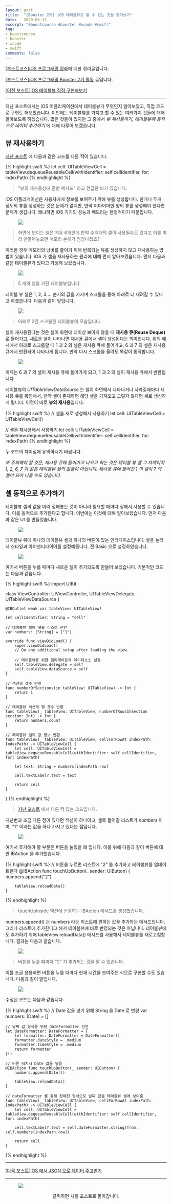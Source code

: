 ```yaml
---
layout: post
title:  "[Booster 2기] iOS 테이블뷰로 할 수 있는 것들 알아보기"
date:   2020-03-12
excerpt: "#boostcourse #booster #xcode #swift"
tag:
- boostcourse
- booster
- xcode
- swift
comments: false
---
```


[[부스트코스]iOS 프로그래밍 강좌](https://www.edwith.org/boostcourse-ios/)에 대한 정리글입니다.

[[부스트코스]iOS 프로그래밍 Booster 2기 활동](https://woojin-hwang.github.io/boostcourse-ios/) 글입니다.

[[이전 포스트]iOS 테이블뷰 직접 구현해보기](https://woojin-hwang.github.io/table-view2/)

---

지난 포스트에서는 iOS 어플리케이션에서 테이블뷰가 무엇인지 알아보았고, 직접 코드로 구현도 해보았습니다. 이번에는 테이블뷰를 가지고 할 수 있는 여러가지 것들에 대해 알아보도록 하겠습니다. 많은 것들이 있지만 그 중에서 *뷰 재사용하기, 테이블뷰에 동적으로 데이터 추가하기* 에 대해 다루어 보겠습니다.

## 뷰 재사용하기

[지난 포스트](https://woojin-hwang.github.io/table-view2/) 에 다음과 같은 코드를 다룬 적이 있습니다.

{% highlight swift %}
let cell: UITableViewCell = tableView.dequeueReusableCell(withIdentifier: self.cellIdentifier, for: indexPath)
{% endhighlight %}

> "뷰의 재사용성에 관한 메서드" 라고 언급한 바가 있습니다.

iOS 어플리케이션은 사용자에게 정보를 보여주기 위해 뷰를 생성합니다. 한개나 두개 정도의 뷰를 생성하는 것은 문제가 없지만, 만약 어마어마한 양의 뷰를 생성해야 한다면 문제가 생깁니다. 왜냐하면 iOS 기기의 성능과 메모리는 한정적이기 때문입니다.

<figure>
  <a href="https://raw.githubusercontent.com/woojin-hwang/woojin-hwang.github.io/master/_posts/img/boostcourse/tableView2_8.png"><img src="https://raw.githubusercontent.com/woojin-hwang/woojin-hwang.github.io/master/_posts/img/boostcourse/tableView2_8.png"></a>
</figure>

> 화면에 보이는 셀은 겨우 6개인데 만약 수백개의 셀이 사용될수도 있다고 이를 미리 만들어놓으면 메모리 손해가 엄청나겠죠?

이러한 경우 메모리의 낭비를 줄이기 위해 반복되는 뷰를 생성하지 않고 재사용하는 방법이 있습니다. iOS 가 셀을 재사용하는 원리에 대해 먼저 알아보겠습니다. 먼저 다음과 같은 테이블뷰가 있다고 가정해 보겠습니다.

<figure>
  <a href="https://raw.githubusercontent.com/woojin-hwang/woojin-hwang.github.io/master/_posts/img/boostcourse/tableView3_1.png"><img src="https://raw.githubusercontent.com/woojin-hwang/woojin-hwang.github.io/master/_posts/img/boostcourse/tableView3_1.png"></a>
</figure>

> 5 개의 셀을 가진 테이블뷰입니다.

테이블 뷰 셀은 1, 2, 3 ... 순서의 값을 가지며 스크롤을 통해 아래로 더 내려갈 수 있다고 하겠습니다. 다음과 같이 말입니다.

<figure>
  <a href="https://raw.githubusercontent.com/woojin-hwang/woojin-hwang.github.io/master/_posts/img/boostcourse/tableView3_22.png"><img src="https://raw.githubusercontent.com/woojin-hwang/woojin-hwang.github.io/master/_posts/img/boostcourse/tableView3_22.png"></a>
</figure>

> 아래로 2칸 스크롤한 테이블뷰의 모습입니다.

셀이 재사용된다는 것은 셀이 화면에 더이상 보이지 않을 때 **재사용 큐(Reuse Deque)** 로 들어가고, 새로운 셀이 나타나면 재사용 큐에서 셀이 생성된다는 의미입니다. 위의 예시에서 아래로 스크롤할 때 1 과 2 의 셀은 재사용 큐에 들어가고, 6 과 7 의 셀은 재사용 큐에서 반환되어 나타나게 됩니다. 만약 다시 스크롤을 올려도 똑같이 동작합니다.

<figure>
  <a href="https://raw.githubusercontent.com/woojin-hwang/woojin-hwang.github.io/master/_posts/img/boostcourse/tableView3_1.png"><img src="https://raw.githubusercontent.com/woojin-hwang/woojin-hwang.github.io/master/_posts/img/boostcourse/tableView3_1.png"></a>
</figure>

이제는 6 과 7 의 셀이 재사용 큐에 들어가게 되고, 1 과 2 의 셀이 재사용 큐에서 반환됩니다.

테이블뷰의 *UITableViewDataSource* 는 셀이 화면에서 나타나거나 사라질때마다 재사용 큐를 확인해서, 만약 셀이 존재하면 해당 셀을 가져오고 그렇지 않다면 새로 생성하게 됩니다. 이것이 바로 **뷰의 재사용**입니다.

{% highlight swift %}
// 셀을 새로 생성해서 사용하기
let cell: UITableViewCell = UITableViewCell()

// 셀을 재사용해서 사용하기
let cell: UITableViewCell = tableView.dequeueReusableCell(withIdentifier: self.cellIdentifier, for: indexPath)
{% endhighlight %}

두 코드의 차이점에 유의하시기 바랍니다.

*또 주의해야 할 것은, 재사용 큐에 들어가고 나오고 하는 것은 테이블 뷰 셀 그 자체이지 1, 2, 6, 7 과 같은 테이블뷰 셀의 값들이 아닙니다. 재사용 큐에 들어간 1 의 셀이 7 의 셀이 되어 나올 수도 있습니다.*

## 셀 동적으로 추가하기

테이블뷰 셀의 값을 미리 정해놓는 것이 아니라 필요할 때마다 정해서 사용할 수 있습니다. 이를 동적으로 추가한다고 합니다. 이번에는 이것에 대해 알아보겠습니다. 먼저 다음과 같은 UI 를 만들었습니다.

<figure>
  <a href="https://raw.githubusercontent.com/woojin-hwang/woojin-hwang.github.io/master/_posts/img/boostcourse/tableView3_3.png"><img src="https://raw.githubusercontent.com/woojin-hwang/woojin-hwang.github.io/master/_posts/img/boostcourse/tableView3_3.png"></a>
</figure>

테이블뷰 위에 하나의 테이블뷰 셀과 하나의 버튼이 있는 인터페이스입니다. 셀을 눌러서 스타일과 아이덴티파이어를 설정해줍니다. 전 Basic 으로 설정하였습니다.

<figure>
  <a href="https://raw.githubusercontent.com/woojin-hwang/woojin-hwang.github.io/master/_posts/img/boostcourse/tableView3_4.png"><img src="https://raw.githubusercontent.com/woojin-hwang/woojin-hwang.github.io/master/_posts/img/boostcourse/tableView3_4.png"></a>
</figure>

여기서 버튼을 누를 때마다 새로운 셀이 추가되도록 만들어 보겠습니다. 기본적인 코드는 다음과 같습니다.

{% highlight swift %}
import UIKit

class ViewController: UIViewController, UITableViewDelegate, UITableViewDataSource {

    @IBOutlet weak var tableView: UITableView!
    
    let cellIdentifier: String = "cell"
    
    // 테이블뷰 셀에 넣을 리스트 선언
    var numbers: [String] = ["1"]
    
    override func viewDidLoad() {
        super.viewDidLoad()
        // Do any additional setup after loading the view.

        // 테이블뷰를 위한 델리게이트와 데이터소스 설정
        self.tableView.delegate = self
        self.tableView.dataSource = self
    }
    
    // 섹션의 갯수 반환
    func numberOfSections(in tableView: UITableView) -> Int {
        return 1
    }

    // 테이블뷰 섹션의 행 갯수 반환
    func tableView(_ tableView: UITableView, numberOfRowsInSection section: Int) -> Int {
        return numbers.count
    }
    
    // 테이블뷰 셀의 값 정보 반환
    func tableView(_ tableView: UITableView, cellForRowAt indexPath: IndexPath) -> UITableViewCell {
        let cell: UITableViewCell = tableView.dequeueReusableCell(withIdentifier: self.cellIdentifier, for: indexPath)
        
        let text: String = numbers[indexPath.row]
        
        cell.textLabel?.text = text
        
        return cell
    }

}
{% endhighlight %}

> [지난 포스트](https://woojin-hwang.github.io/table-view2/) 에서 다룬 적 있는 코드입니다.

지난번과 조금 다른 점이 있다면 섹션이 하나이고, 셀로 들어갈 리스트가 *numbers* 이며, "1" 이라는 값을 하나 가지고 있다는 점입니다.

<figure>
  <a href="https://raw.githubusercontent.com/woojin-hwang/woojin-hwang.github.io/master/_posts/img/boostcourse/tableView3_5.png"><img src="https://raw.githubusercontent.com/woojin-hwang/woojin-hwang.github.io/master/_posts/img/boostcourse/tableView3_5.png"></a>
</figure>

여기서 추가해야 할 부분은 버튼을 눌렀을 떄 입니다. 이를 위해 다음과 같이 버튼에 대한 IBAction 을 추가했습니다.

{% highlight swift %}
// 버튼을 누르면 리스트에 "2" 를 추가하고 테이블뷰를 업데이트한다
@IBAction func touchUpButton(_ sender: UIButton) {
        numbers.append("2")
        
        tableView.reloadData()
    }
{% endhighlight %}

> touchUpInside 액션에 반응하는 IBAction 메서드를 생성했습니다.

numbers.append() 는 numbers 라는 리스트에 원하는 값을 추가하는 메서드입니다. 그러나 리스트에 추가한다고 해서 테이블뷰에 바로 반영되는 것은 아닙니다. 테이블뷰에도 추가하기 위해 tableView.reloadData() 메서드를 사용해서 테이블뷰를 새로고침합니다. 결과는 다음과 같습니다.

<figure>
  <a href="https://raw.githubusercontent.com/woojin-hwang/woojin-hwang.github.io/master/_posts/img/boostcourse/tableView3_6.png"><img src="https://raw.githubusercontent.com/woojin-hwang/woojin-hwang.github.io/master/_posts/img/boostcourse/tableView3_6.png"></a>
</figure>

> 버튼을 누를 때마다 "2" 가 추가되는 것을 알 수 있습니다.

이를 조금 응용하면 버튼을 누를 때마다 현재 시간을 보여주는 식으로 구현할 수도 있습니다. 다음과 같이 말입니다.

<figure>
  <a href="https://raw.githubusercontent.com/woojin-hwang/woojin-hwang.github.io/master/_posts/img/boostcourse/tableView3_7.png"><img src="https://raw.githubusercontent.com/woojin-hwang/woojin-hwang.github.io/master/_posts/img/boostcourse/tableView3_7.png"></a>
</figure>

수정된 코드는 다음과 같습니다.

{% highlight swift %}
    // Date 값을 넣기 위해 String 을 Date 로 변경
    var numbers: [Date] = []
    
    // 날짜 값 형식을 위한 dateFormatter 선언
    let dateFormatter: DateFormatter = {
        let formatter: DateFormatter = DateFormatter()
        formatter.dateStyle = .medium
        formatter.timeStyle = .medium
        return formatter
    }()

    // 버튼 터치시 Date 값을 넣음
    @IBAction func touchUpButton(_ sender: UIButton) {
        numbers.append(Date())
        
        tableView.reloadData()
    }

    // dateFormatter 를 통해 정해진 형식으로 날짜 값을 테이블뷰 셀에 보여줌
    func tableView(_ tableView: UITableView, cellForRowAt indexPath: IndexPath) -> UITableViewCell {
        let cell: UITableViewCell = tableView.dequeueReusableCell(withIdentifier: self.cellIdentifier, for: indexPath)
        
        cell.textLabel?.text = self.dateFormatter.string(from: self.numbers[indexPath.row])
        
        return cell
    }
{% endhighlight %}

---

[[다음 포스트]iOS 에서 JSON 으로 데이터 주고받기](https://woojin-hwang.github.io/ios-json/)

---

<figure>
  <a href="https://woojin-hwang.github.io/boostcourse-ios/"><img src="https://raw.githubusercontent.com/woojin-hwang/woojin-hwang.github.io/master/_posts/img/boostcourse/tag.jpg"></a>
</figure>
<center>클릭하면 처음 포스트로 돌아갑니다.</center>